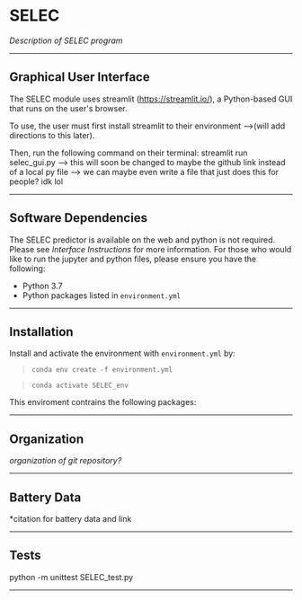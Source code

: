 # SELEC
*Description of SELEC program*

-----
## Graphical User Interface

The SELEC module uses streamlit (https://streamlit.io/), a Python-based GUI that runs on the user's browser. 

To use, the user must first install streamlit to their environment 
-->(will add directions to this later).

Then, run the following command on their terminal: streamlit run selec_gui.py
--> this will soon be changed to maybe the github link instead of a local py file
--> we can maybe even write a file that just does this for people? idk lol

-----
## Software Dependencies
The SELEC predictor is available on the web and python is not required. Please see *Interface Instructions* for more information. 
For those who would like to run the jupyter and python files, please ensure you have the following:
- Python 3.7
- Python packages listed in `environment.yml`

-----
## Installation
Install and activate the environment with `environment.yml` by:
> `conda env create -f environment.yml`

> `conda activate SELEC_env`

This enviroment contrains the following packages:

-----
## Organization
*organization of git repository?*


-----
## Battery Data
*citation for battery data and link

-----
## Tests
python -m unittest SELEC_test.py

-----